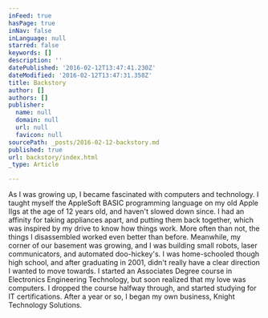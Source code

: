 ```yaml
---
inFeed: true
hasPage: true
inNav: false
inLanguage: null
starred: false
keywords: []
description: ''
datePublished: '2016-02-12T13:47:41.230Z'
dateModified: '2016-02-12T13:47:31.358Z'
title: Backstory
author: []
authors: []
publisher:
  name: null
  domain: null
  url: null
  favicon: null
sourcePath: _posts/2016-02-12-backstory.md
published: true
url: backstory/index.html
_type: Article

---
```

As I was growing up, I became fascinated with computers and technology. I taught myself the AppleSoft BASIC programming language on my old Apple IIgs at the age of 12 years old, and haven't slowed down since. I had an affinity for taking appliances apart, and putting them back together, which was inspired by my drive to know how things work. More often than not, the things I disassembled worked even better than before. Meanwhile, my corner of our basement was growing, and I was building small robots, laser communicators, and automated doo-hickey's.
I was home-schooled though high school, and after graduating in 2001, didn't really have a clear direction I wanted to move towards. I started an Associates Degree course in Electronics Engineering Technology, but soon realized that my love was computers. I dropped the course halfway through, and started studying for IT certifications. After a year or so, I began my own business, Knight Technology Solutions.